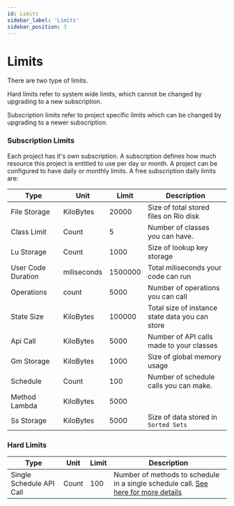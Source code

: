 ```yaml
---
id: Limits
sidebar_label: 'Limits'
sidebar_position: 3
---
```


# Limits

There are two type of limits. 

Hard limits refer to system wide limits, which cannot be changed by upgrading to a new subscription.

Subscription limits refer to project specific limits which can be changed by upgrading to a newer subscription.

### Subscription Limits

Each project has it's own subscription. A subscription defines how much resource this project is entitled to use per day or month. A project can be configured to have daily or monthly limits. A free subscription daily limits are:

| Type        | Unit       | Limit | Description |
| ----------- | ----------- | ----------- | ----------- |
| File Storage      | KiloBytes | 20000 | Size of total stored files on Rio disk |
| Class Limit   | Count | 5 | Number of classes you can have. |
| Lu Storage   | Count | 1000 | Size of lookup key storage |
| User Code Duration   | miliseconds | 1500000 | Total miliseconds your code can run |
| Operations   | count | 5000 | Number of operations you can call |
| State Size     | KiloBytes | 100000 | Total size of instance state data you can store |
| Api Call     | KiloBytes | 5000 | Number of API calls made to your classes |
| Gm Storage     | KiloBytes | 1000 | Size of global memory usage |
| Schedule     | Count | 100 | Number of schedule calls you can make. |
| Method Lambda     | KiloBytes | 5000 |  |
| Ss Storage     | KiloBytes | 5000 | Size of data stored in `Sorted Sets` |

### Hard Limits

| Type        | Unit       | Limit | Description |
| ----------- | ----------- | ----------- | ----------- |
| Single Schedule API Call     | Count | 100 | Number of methods to schedule in a single schedule call. [See here for more details](../../classes/methods/scheduling)  |




